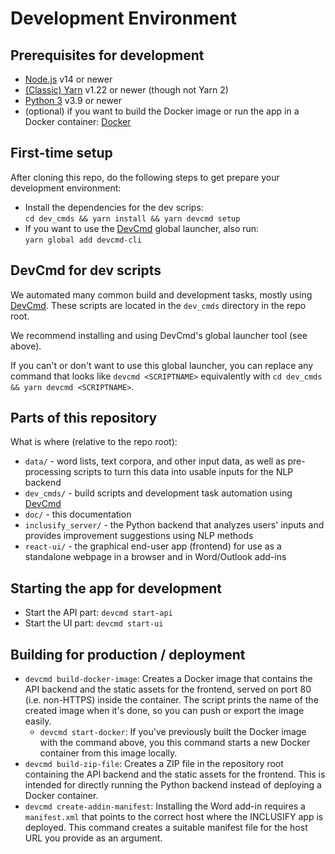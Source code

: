 # Development Environment

## Prerequisites for development

- [Node.js](https://nodejs.org/en/) v14 or newer
- [(Classic) Yarn](https://classic.yarnpkg.com/lang/en/) v1.22 or newer (though not Yarn 2)
- [Python 3](https://www.python.org/) v3.9 or newer
- (optional) if you want to build the Docker image or run the app in a Docker container: [Docker](https://www.docker.com/)

## First-time setup

After cloning this repo, do the following steps to get prepare your development environment:

- Install the dependencies for the dev scrips:  
  `cd dev_cmds && yarn install && yarn devcmd setup`
- If you want to use the [DevCmd](https://github.com/XITASO/devcmd) global launcher, also run:  
  `yarn global add devcmd-cli`

## DevCmd for dev scripts

We automated many common build and development tasks, mostly using [DevCmd](https://github.com/XITASO/devcmd). These scripts are located in the `dev_cmds` directory in the repo root.

We recommend installing and using DevCmd's global launcher tool (see above).

If you can't or don't want to use this global launcher, you can replace any command that looks like `devcmd <SCRIPTNAME>` equivalently with `cd dev_cmds && yarn devcmd <SCRIPTNAME>`.

## Parts of this repository

What is where (relative to the repo root):

- `data/` - word lists, text corpora, and other input data, as well as pre-processing scripts to turn this data into usable inputs for the NLP backend
- `dev_cmds/` - build scripts and development task automation using [DevCmd](https://github.com/XITASO/devcmd)
- `doc/` - this documentation
- `inclusify_server/` - the Python backend that analyzes users' inputs and provides improvement suggestions using NLP methods
- `react-ui/` - the graphical end-user app (frontend) for use as a standalone webpage in a browser and in Word/Outlook add-ins

## Starting the app for development

- Start the API part: `devcmd start-api`
- Start the UI part: `devcmd start-ui`

## Building for production / deployment

- `devcmd build-docker-image`: Creates a Docker image that contains the API backend and the static assets for the frontend, served on port 80 (i.e. non-HTTPS) inside the container. The script prints the name of the created image when it's done, so you can push or export the image easily.
  - `devcmd start-docker`: If you've previously built the Docker image with the command above, you this command starts a new Docker container from this image locally.
- `devcmd build-zip-file`: Creates a ZIP file in the repository root containing the API backend and the static assets for the frontend. This is intended for directly running the Python backend instead of deploying a Docker container.
- `devcmd create-addin-manifest`: Installing the Word add-in requires a `manifest.xml` that points to the correct host where the INCLUSIFY app is deployed. This command creates a suitable manifest file for the host URL you provide as an argument.
